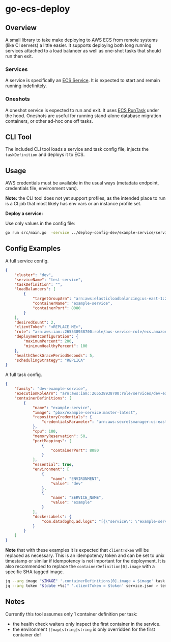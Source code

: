 
go-ecs-deploy
=============

## Overview

A small library to take make deploying to AWS ECS from remote systems (like CI servers) a little easier.  It supports deploying both long running services attached to a load balancer as well as one-shot tasks that should run then exit.

### Services
A service is specifically an [ECS Service](https://docs.aws.amazon.com/AmazonECS/latest/developerguide/ecs_services.html).  It is expected to start and remain running indefinitely.

### Oneshots
A oneshot service is expected to run and exit.  It uses [ECS RunTask](https://docs.aws.amazon.com/AmazonECS/latest/developerguide/ecs_run_task.html) under the hood.  Oneshots are useful for running stand-alone database migration containers, or other ad-hoc one off tasks.

## CLI Tool

The included CLI tool loads a service and task config file, injects the `taskDefinition` and deploys it to ECS.

## Usage
AWS credentials must be available in the usual ways (metadata endpoint, credentials file, environment vars).

**Note:** the CLI tool does not yet support profiles, as the intended place to run is a CI job that most likely has env vars or an instance profile set.

**Deploy a service:**

Use only values in the config file:
```sh
go run src/main.go  -service ../deploy-config-dev/example-service/service.json  -task ../deploy-config-dev/example-service/task.json -type service
```


## Config Examples
A full service config.
```json
{
    "cluster": "dev",
    "serviceName": "test-service",
    "taskDefinition": "",
    "loadBalancers": [
        {
            "targetGroupArn": "arn:aws:elasticloadbalancing:us-east-1:265538938700:targetgroup/dev-example/7b4690956daba80b",
            "containerName": "example-service",
            "containerPort": 8080
        }
    ],
    "desiredCount": 2,
    "clientToken": "<REPLACE ME>",
    "role": "arn:aws:iam::265538938700:role/aws-service-role/ecs.amazonaws.com/AWSServiceRoleForECS",
    "deploymentConfiguration": {
        "maximumPercent": 200,
        "minimumHealthyPercent": 100
    },
    "healthCheckGracePeriodSeconds": 5,
    "schedulingStrategy": "REPLICA"
}
```

A full task config.
```json
{
    "family": "dev-example-service",
    "executionRoleArn": "arn:aws:iam::265538938700:role/services/dev-example20181220204138334200000001",
    "containerDefinitions": [
        {
            "name": "example-service",
            "image": "pbxx/example-service:master-latest",
            "repositoryCredentials": {
                "credentialsParameter": "arn:aws:secretsmanager:us-east-1:265538938700:secret:common/dockerhub_pbxx_read_only-Z3Qpuv"
            },
            "cpu": 100,
            "memoryReservation": 50,
            "portMappings": [
                {
                    "containerPort": 8080
                }
            ],
            "essential": true,
            "environment": [
                {
                    "name": "ENVIRONMENT",
                    "value": "dev"
                },
                {
                    "name": "SERVICE_NAME",
                    "value": "example"
                }
            ],
            "dockerLabels": {
                "com.datadoghq.ad.logs": "[{\"service\": \"example-service\"}]"
            }
        }
    ]
}
```

**Note** that with these examples it is expected that `clientToken` will be replaced as necessary.  This is an idempotency token and can be set to unix timestamp or similar if idempotency is not important for the deployment.  It is also recommended to replace the `containerDefinition[0].image` with a specific SHA tagged image.

```bash
jq --arg image "$IMAGE" '.containerDefinitions[0].image = $image' task.json > temp_task.json
jq --arg token "$(date +%s)" '.clientToken = $token' service.json > temp_service.json
```

## Notes

Currently this tool assumes only 1 container definition per task:
* the health check waiters only inspect the first container in the service.
* the environment `[]map[string]string` is only overridden for the first container def

